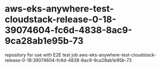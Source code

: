 # aws-eks-anywhere-test-cloudstack-release-0-18-39074604-fc6d-4838-8ac9-9ca28ab1e95b-73
repository for use with E2E test job aws-eks-anywhere-test-cloudstack-release-0-18:39074604-fc6d-4838-8ac9-9ca28ab1e95b-73
